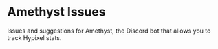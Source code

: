 # Amethyst Issues
Issues and suggestions for Amethyst, the Discord bot that allows you to track Hypixel stats.
